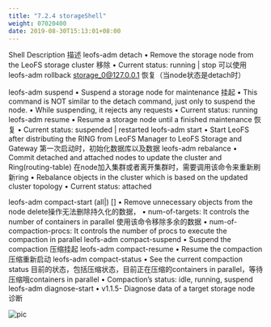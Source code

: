 ```yaml
---
title: "7.2.4 storageShell"
weight: 07020400
date: 2019-08-30T15:13:01+08:00
---
```

Shell Description 描述
leofs-adm detach <storage-node> • Remove the storage node from the LeoFS storage cluster 移除
 • Current status: running | stop 可以使用
  leofs-adm rollback storage_0@127.0.0.1 恢复（当node状态是detach时）
  
leofs-adm suspend <storage-node> • Suspend a storage node for maintenance 挂起
 • This command is NOT similar to the detach command, just only to suspend the node.
 • While suspending, it rejects any requests
 • Current status: running
leofs-adm resume <storage-node> • Resume a storage node until a finished maintenance 恢复
 • Current status: suspended | restarted
leofs-adm start • Start LeoFS after distributing the RING from LeoFS Manager to LeoFS Storage and Gateway 第一次启动时，初始化数据库以及数据
leofs-adm rebalance • Commit detached and attached nodes to update the cluster and Ring(routing-table) 在node加入集群或者离开集群时，需要调用该命令来重新刷新ring
 • Rebalance objects in the cluster which is based on the updated cluster topology
 • Current status: attached
  
leofs-adm compact-start <storage-node> (all|<num-of-targets>) [<num-of-compaction-proc>] • Remove unnecessary objects from the node delete操作无法删除持久化的数据，
 • num-of-targets: It controls the number of containers in parallel 使用该命令移除多余的数据
 • num-of-compaction-procs: It controls the number of procs to execute the compaction in parallel
leofs-adm compact-suspend <storage-node> • Suspend the compaction 压缩挂起
leofs-adm compact-resume <storage-node> • Resume the compaction 压缩重新启动
leofs-adm compact-status <storage-node> • See the current compaction status 目前的状态，包括压缩状态，目前正在压缩的containers in parallel，等待压缩哦containers in parallel
 • Compaction’s status: idle, running, suspend
leofs-adm diagnose-start <storage-node> • v1.1.5- Diagnose data of a target storage node 诊断

![pic](/imagesscreenshot_1527428873410.png)
